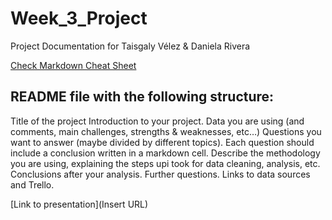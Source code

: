# Week_3_Project

Project Documentation for Taisgaly Vélez &amp; Daniela Rivera

[Check Markdown Cheat Sheet](https://www.markdownguide.org/cheat-sheet/)

## README file with the following structure:

Title of the project
Introduction to your project.
Data you are using (and comments, main challenges, strengths & weaknesses, etc…)
Questions you want to answer (maybe divided by different topics). Each question should include a conclusion written in a markdown cell.
Describe the methodology you are using, explaining the steps upi took for data cleaning, analysis, etc.
Conclusions after your analysis.
Further questions.
Links to data sources and Trello.

[Link to presentation](Insert URL)
